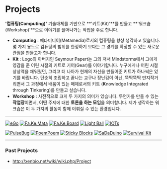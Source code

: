 # Projects

**'컴퓨팅(Computing)'** 기술매체를 기반으로 **'키트(Kit)'**를 만들고 **'워크숍(Workshop)'**으로 이야기를 풀어나가는 작업을 주로 합니다.

  * **Computing** : 메타미디어(Metamedia)로서의 컴퓨팅을 항상 생각하고 있습니다. 몇 가지 용도로 컴퓨팅의 범위를 한정하기 보다는 그 경계를 확장할 수 있는 새로운 관점을 만들고자 합니다.
  * **Kit** : Logo의 아버지인 Seymour Papert는 그의 저서 Mindstorms에서 그에게 영감을 준 어린 시절의 키트로 기어(Gear)를 이야기합니다. 누구에게나 어린 시절 상상력을 채워줬던, 그리고 더 나아가 현재의 자신을 만들어준 키트가 하나씩은 있기를 바랍니다. 단순히 조립하고 끝나는 교구나 장난감이 아닌, 뚝딱뚝딱 만지작거리면서 그 과정에서 배움이 있는 매체로서의 키트 (**K**nowledge **I**ntegrated through **T**inkering)를 만들고 싶습니다.
  * **Workshop** : 사전적으로 크게 두 가지의 의미가 있습니다. 무언가를 만들 수 있는 **작업장**이면서, 어떤 주제에 대한 **토론을 하는 모임**을 의미합니다. 제가 생각하는 워크숍은 이 두 가지의 활동이 함께 이뤄질 수 있는 환경입니다.

------
[![](/images/eGo_spider_chips_top_s.jpg 'eGo')](ego_spider_chips.md)
[![](/images/fakemata_top_s.jpg 'Fa.Ke.Mata')](fakemata.md)
[![](/images/fakeboard_top_s.jpg 'Fa.Ke.Board')](fakeboard.md)
[![](/images/light_ball_top_s.jpg 'Light Ball')](light_ball.md)
[![](/images/input_ouput_things_top_s.jpg 'IOTs')](input_output_things.md)

[![](/images/pulse_bug_top_s.jpg 'PulseBug')](pulse_bug.md)
[![](/images/poempoem_top_s.jpg 'PoemPoem')](PoemPoem/README.md)
[![](/images/sticky_blocks_top_s.jpg 'Sticky Blocks')](sticky_blocks.md)
[![](/images/sadaduino_top_s.png 'SaDaDuino')](sadaduino.md)
[![](/images/survival_kit_top_s.jpg 'Survival Kit')](survival_kit.md)


----
### Past Projects
  * http://xenbio.net/wiki/wiki.php/Project
